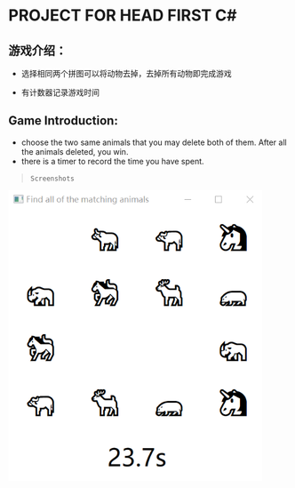 # PROJECT FOR HEAD FIRST C#

## 游戏介绍：

- 选择相同两个拼图可以将动物去掉，去掉所有动物即完成游戏

- 有计数器记录游戏时间

  

## Game Introduction:

- choose the two same animals that you may delete both of them. After all the animals deleted, you win.
- there is a timer to record the time you have spent.



> ```
> Screenshots
> ```



<img src="./images/image.png" alt="alt picture" style="zoom:80%;" />





